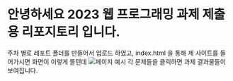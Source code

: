 # 안녕하세요 2023 웹 프로그래밍 과제 제출용 리포지토리 입니다.

주차 별로 레포트 폴더를 만들어서 업로드 하였고, index.html 을 통해 제 사이트를 들어가시면 화면이 이렇게 뜰텐데
![페이지 예시](https://github.com/khjun226/WebPrograming2023/assets/70315314/59381d91-8e83-4e43-a5ac-46925402970d)
각 문제들을 클릭하면 과제 결과물들이 보여집니다.
